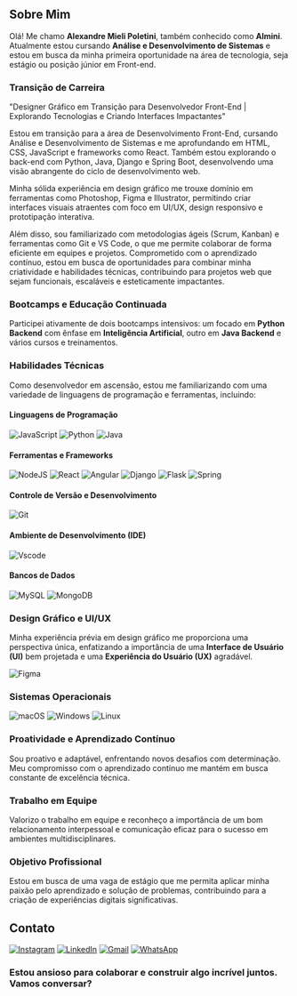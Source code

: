 ## Sobre Mim
Olá! Me chamo **Alexandre Mieli Poletini**, também conhecido como **Almini**. Atualmente estou cursando **Análise e Desenvolvimento de Sistemas** e estou em busca da minha primeira oportunidade na área de tecnologia, seja estágio ou posição júnior em Front-end.

### Transição de Carreira
"Designer Gráfico em Transição para Desenvolvedor Front-End | Explorando Tecnologias e Criando Interfaces Impactantes"

Estou em transição para a área de Desenvolvimento Front-End, cursando Análise e Desenvolvimento de Sistemas e me aprofundando em HTML, CSS, JavaScript e frameworks como React. Também estou explorando o back-end com Python, Java, Django e Spring Boot, desenvolvendo uma visão abrangente do ciclo de desenvolvimento web.

Minha sólida experiência em design gráfico me trouxe domínio em ferramentas como Photoshop, Figma e Illustrator, permitindo criar interfaces visuais atraentes com foco em UI/UX, design responsivo e prototipação interativa.

Além disso, sou familiarizado com metodologias ágeis (Scrum, Kanban) e ferramentas como Git e VS Code, o que me permite colaborar de forma eficiente em equipes e projetos. Comprometido com o aprendizado contínuo, estou em busca de oportunidades para combinar minha criatividade e habilidades técnicas, contribuindo para projetos web que sejam funcionais, escaláveis e esteticamente impactantes.

### Bootcamps e Educação Continuada
Participei ativamente de dois bootcamps intensivos: um focado em **Python Backend** com ênfase em **Inteligência Artificial**, outro em **Java Backend** e vários cursos e treinamentos.

### Habilidades Técnicas
Como desenvolvedor em ascensão, estou me familiarizando com uma variedade de linguagens de programação e ferramentas, incluindo:

#### Linguagens de Programação
![JavaScript](https://img.shields.io/badge/JavaScript-F7DF1E?style=for-the-badge&logo=javascript&logoColor=black)
![Python](https://img.shields.io/badge/python-3670A0?style=for-the-badge&logo=python&logoColor=ffdd54)
![Java](https://img.shields.io/badge/java-%23ED8B00.svg?style=for-the-badge&logo=openjdk&logoColor=white)

#### Ferramentas e Frameworks
![NodeJS](https://img.shields.io/badge/node.js-6DA55F?style=for-the-badge&logo=node.js&logoColor=white)
![React](https://img.shields.io/badge/React-20232A?style=for-the-badge&logo=react&logoColor=61DAFB)
![Angular](https://img.shields.io/badge/Angular-DD0031?style=for-the-badge&logo=angular&logoColor=white)
![Django](https://img.shields.io/badge/django-%23092E20.svg?style=for-the-badge&logo=django&logoColor=white)
![Flask](https://img.shields.io/badge/flask-%23000.svg?style=for-the-badge&logo=flask&logoColor=white)
![Spring](https://img.shields.io/badge/spring-%236DB33F.svg?style=for-the-badge&logo=spring&logoColor=white)

#### Controle de Versão e Desenvolvimento
![Git](https://img.shields.io/badge/GIT-E44C30?style=for-the-badge&logo=git&logoColor=white)

#### Ambiente de Desenvolvimento (IDE)
![Vscode](https://img.shields.io/badge/Vscode-007ACC?style=for-the-badge&logo=visual-studio-code&logoColor=white)

#### Bancos de Dados
![MySQL](https://img.shields.io/badge/MySQL-00000F?style=for-the-badge&logo=mysql&logoColor=white)
![MongoDB](https://img.shields.io/badge/MongoDB-%234ea94b.svg?style=for-the-badge&logo=mongodb&logoColor=white)

### Design Gráfico e UI/UX
Minha experiência prévia em design gráfico me proporciona uma perspectiva única, enfatizando a importância de uma **Interface de Usuário (UI)** bem projetada e uma **Experiência do Usuário (UX)** agradável.  <p>
![Figma](https://img.shields.io/badge/Figma-696969?style=for-the-badge&logo=figma&logoColor=figma)

### Sistemas Operacionais
![macOS](https://img.shields.io/badge/mac%20os-000000?style=for-the-badge&logo=macos&logoColor=F0F0F0)
![Windows](https://img.shields.io/badge/Windows-000?style=for-the-badge&logo=windows&logoColor=2CA5E0)
![Linux](https://img.shields.io/badge/Linux-000?style=for-the-badge&logo=linux&logoColor=FCC624)

### Proatividade e Aprendizado Contínuo
Sou proativo e adaptável, enfrentando novos desafios com determinação. Meu compromisso com o aprendizado contínuo me mantém em busca constante de excelência técnica.

### Trabalho em Equipe
Valorizo o trabalho em equipe e reconheço a importância de um bom relacionamento interpessoal e comunicação eficaz para o sucesso em ambientes multidisciplinares.

### Objetivo Profissional
Estou em busca de uma vaga de estágio que me permita aplicar minha paixão pelo aprendizado e solução de problemas, contribuindo para a criação de experiências digitais significativas.

## Contato
[![Instagram](https://img.shields.io/badge/Instagram-E4405F?style=for-the-badge&logo=instagram&logoColor=white)](https://www.instagram.com/almini_miele/)
[![LinkedIn](https://img.shields.io/badge/LinkedIn-0077B5?style=for-the-badge&logo=linkedin&logoColor=white)](https://www.linkedin.com/in/alminidesign/)
[![Gmail](https://img.shields.io/badge/Gmail-FF0000?style=for-the-badge&logo=gmail&logoColor=white)](https://alminidev@gmail.com/)
[![WhatsApp](https://img.shields.io/badge/WhatsApp-25D366?style=for-the-badge&logo=whatsapp&logoColor=white)](https://wa.me/55+11+989307575)


### Estou ansioso para colaborar e construir algo incrível juntos. Vamos conversar?
<br>
<br>


